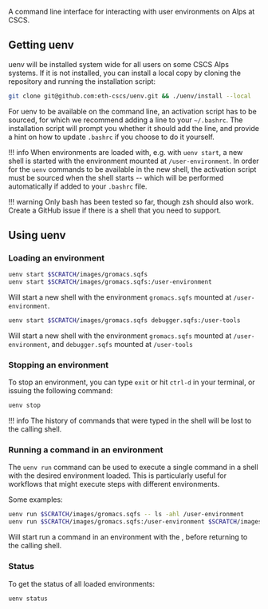 A command line interface for interacting with user environments on Alps at CSCS.

## Getting uenv

uenv will be installed system wide for all users on some CSCS Alps systems. If it is not installed, you can install a local copy by cloning the repository and running the installation script:

```bash
git clone git@github.com:eth-cscs/uenv.git && ./uenv/install --local
```

For uenv to be available on the command line, an activation script has to be sourced, for which we recommend adding a line to your `~/.bashrc`.
The installation script will prompt you whether it should add the line, and provide a hint on how to update `.bashrc` if you choose to do it yourself.

!!! info
    When environments are loaded with, e.g. with `uenv start`, a new shell is started with the environment mounted at `/user-environment`.
    In order for the `uenv` commands to be available in the new shell, the activation script must be sourced when the shell starts -- which will be performed automatically if added to your `.bashrc` file.

!!! warning
    Only bash has been tested so far, though zsh should also work.
    Create a GitHub issue if there is a shell that you need to support.

## Using uenv

### Loading an environment

```bash
uenv start $SCRATCH/images/gromacs.sqfs
uenv start $SCRATCH/images/gromacs.sqfs:/user-environment
```

Will start a new shell with the environment `gromacs.sqfs` mounted at `/user-environment`.

```bash
uenv start $SCRATCH/images/gromacs.sqfs debugger.sqfs:/user-tools
```

Will start a new shell with the environment `gromacs.sqfs` mounted at `/user-environment`, and `debugger.sqfs` mounted at `/user-tools`

### Stopping an environment

To stop an environment, you can type `exit` or hit `ctrl-d` in your terminal, or issuing the following command:

```bash
uenv stop
```

!!! info
    The history of commands that were typed in the shell will be lost to the calling shell.

### Running a command in an environment

The `uenv run` command can be used to execute a single command in a shell with the desired environment loaded.
This is particularly useful for workflows that might execute steps with different environments.

Some examples:

```bash
uenv run $SCRATCH/images/gromacs.sqfs -- ls -ahl /user-environment
uenv run $SCRATCH/images/gromacs.sqfs:/user-environment $SCRATCH/images/tools.squashfs:/user-tools -- ls -ahl /user-environment /user-tools
```

Will start run a command in an environment with the , before returning to the calling shell.

### Status

To get the status of all loaded environments:

```bash
uenv status
```

